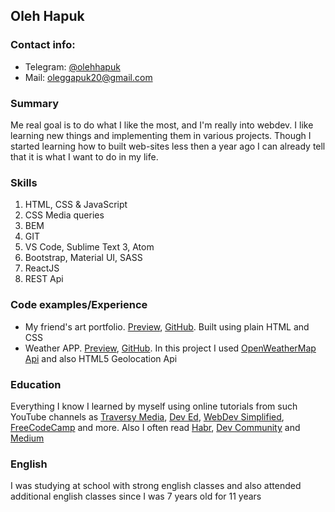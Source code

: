 ## Oleh Hapuk
### Contact info:
* Telegram: [@olehhapuk](https://t.me/olehhapuk)
* Mail: [oleggapuk20@gmail.com](mailto:oleggapuk20@gmail.com)
### Summary
Me real goal is to do what I like the most, and I'm really into webdev. I like learning new things and implementing them in various projects. Though I started learning how to built web-sites less then a year ago I can already tell that it is what I want to do in my life.
### Skills
1. HTML, CSS & JavaScript
2. CSS Media queries
3. BEM
4. GIT
5. VS Code, Sublime Text 3, Atom
6. Bootstrap, Material UI, SASS
7. ReactJS
8. REST Api
### Code examples/Experience
* My friend's art portfolio. [Preview](https://oleggapuk.github.io/diane-art-portfolio/), [GitHub](https://github.com/oleggapuk/diane-art-portfolio). Built using plain HTML and CSS
* Weather APP. [Preview](https://gradooid.github.io/weather/), [GitHub](https://github.com/gradooid/weather). In this project I used [OpenWeatherMap Api](https://openweathermap.org/api) and also HTML5 Geolocation Api
### Education
Everything I know I learned by myself using online tutorials from such YouTube channels as [Traversy Media](https://www.youtube.com/channel/UC29ju8bIPH5as8OGnQzwJyA), [Dev Ed](https://www.youtube.com/channel/UClb90NQQcskPUGDIXsQEz5Q), [WebDev Simplified](https://www.youtube.com/channel/UCFbNIlppjAuEX4znoulh0Cw), [FreeCodeCamp](https://www.youtube.com/channel/UC8butISFwT-Wl7EV0hUK0BQ) and more. Also I often read [Habr](https://habr.com/), [Dev Community](https://dev.to/) and [Medium](https://medium.com/)
### English
I was studying at school with strong english classes and also attended additional english classes since I was 7 years old for 11 years
